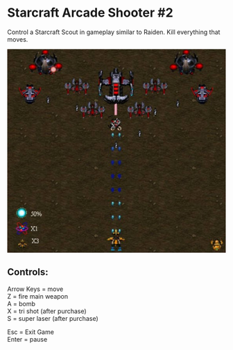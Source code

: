 # Starcraft Arcade Shooter #2

Control a Starcraft Scout in gameplay similar to Raiden. Kill everything that moves.

![Screenshot](https://github.com/timeblade0/starcraft_arcade_shooter/blob/SCAS2-GM5/screenshot.jpg)

Controls:  
-------------------------  
Arrow Keys = move  
Z = fire main weapon  
A = bomb  
X = tri shot (after purchase)  
S = super laser (after purchase)  

Esc = Exit Game  
Enter = pause  
